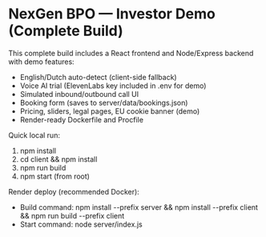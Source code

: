 # NexGen BPO — Investor Demo (Complete Build)

This complete build includes a React frontend and Node/Express backend with demo features:
- English/Dutch auto-detect (client-side fallback)
- Voice AI trial (ElevenLabs key included in .env for demo)
- Simulated inbound/outbound call UI
- Booking form (saves to server/data/bookings.json)
- Pricing, sliders, legal pages, EU cookie banner (demo)
- Render-ready Dockerfile and Procfile

Quick local run:
1. npm install
2. cd client && npm install
3. npm run build
4. npm start (from root)

Render deploy (recommended Docker):
- Build command: npm install --prefix server && npm install --prefix client && npm run build --prefix client
- Start command: node server/index.js
